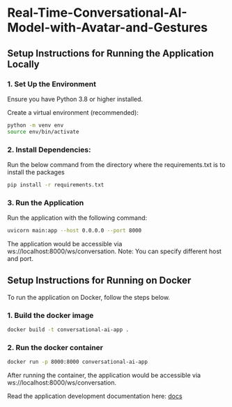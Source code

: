 # Real-Time-Conversational-AI-Model-with-Avatar-and-Gestures


## Setup Instructions for Running the Application Locally

### 1. Set Up the Environment

Ensure you have Python 3.8 or higher installed.

Create a virtual environment (recommended):

```bash
python -m venv env
source env/bin/activate
```

### 2. Install Dependencies:

Run the below command from the directory where the requirements.txt is to install the packages

```bash
pip install -r requirements.txt
```

### 3. Run the Application

Run the application with the following command:

```bash
uvicorn main:app --host 0.0.0.0 --port 8000 
```
The application would be accessible via ws://localhost:8000/ws/conversation.
Note: You can specify different host and port.


## Setup Instructions for Running on Docker

To run the application on Docker, follow the steps below.

### 1. Build the docker image
```bash
docker build -t conversational-ai-app .
```

### 2. Run the docker container
```bash
docker run -p 8000:8000 conversational-ai-app
```

After running the container, the application would be accessible via ws://localhost:8000/ws/conversation.

Read the application development documentation here: [docs](https://github.com/abduIbasit/Real-Time-Conversational-AI-Model-with-Avatar-and-Gestures/blob/master/docs/DOCUMENTATION.md)
